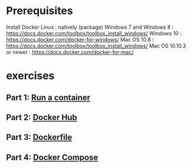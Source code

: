 #  Prerequisites
Install Docker
Linux : natively (package)
Windows 7 and Windows 8 : https://docs.docker.com/toolbox/toolbox_install_windows/ 
Windows 10 : https://docs.docker.com/docker-for-windows/
Mac OS 10.8 : https://docs.docker.com/toolbox/toolbox_install_windows/ 
Mac OS 10.10.3 or newer :  https://docs.docker.com/docker-for-mac/

#  exercises

## Part 1: [Run a container](part_1_run_container)
## Part 2: [Docker Hub](part_2_docker_hub)
## Part 3: [Dockerfile](part_3_docker_file)
## Part 4: [Docker Compose](part_4_docker_compose)
